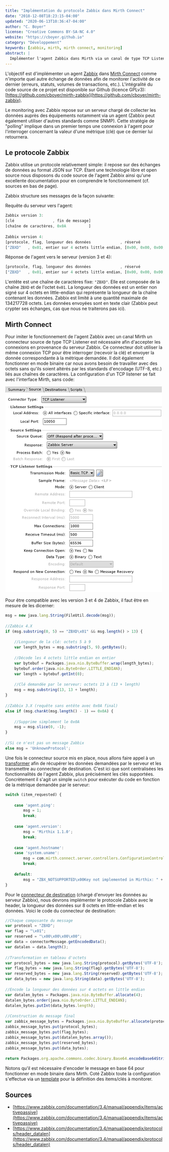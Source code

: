 ```yaml
---
title: "Implémentation du protocole Zabbix dans Mirth Connect"
date: "2018-12-08T18:23:15-04:00"
updated: "2020-06-13T10:36:47-04:00"
author: "C. Boyer"
license: "Creative Commons BY-SA-NC 4.0"
website: "https://cboyer.github.io"
category: "Développement"
keywords: [zabbix, mirth, mirth connect, monitoring]
abstract: |
  Implémenter l'agent Zabbix dans Mirth via un canal de type TCP Listener.
---
```


L'objectif est d'implémenter un agent [Zabbix](https://www.zabbix.com/) dans [Mirth Connect](https://www.nextgen.com/products-and-services/NextGen-Connect-Integration-Engine-Downloads) comme n'importe quel autre échange de données afin de monitorer l'activité de ce dernier (erreurs, statuts, volumes de transactions, etc.).
L'intégralité du code source de ce projet est disponible sur Github (licence GPLv3): [https://github.com/cboyer/mirth-zabbix](https://github.com/cboyer/mirth-zabbix).

Le monitoring avec Zabbix repose sur un serveur chargé de collecter les données auprès des équipements notamment via un agent (Zabbix peut également utiliser d'autres standards comme SNMP). Cette stratégie de "polling" implique dans un premier temps une connexion à l'agent pour l'interroger concernant la valeur d'une métrique (clé) que ce dernier lui retournera.


## Le protocole Zabbix

Zabbix utilise un protocole relativement simple: il repose sur des échanges de données au format JSON sur TCP. Étant une technologie libre et open source nous disposons du code source de l'agent Zabbix ainsi qu'une excellente documentation pour en comprendre le fonctionnement (cf. sources en bas de page).

Zabbix structure ses messages de la façon suivante:


Requête du serveur vers l'agent:
```Javascript
Zabbix version 3:
[clé                 , fin de message]
[chaîne de caractères, 0x0A          ]

Zabbix version 4:
[protocole, flag, longueur des données             , réservé                 , clé (données)       ]
["ZBXD"   , 0x01, entier sur 4 octets little endian, [0x00, 0x00, 0x00, 0x00], chaîne de caractères]
```

Réponse de l'agent vers le serveur (version 3 et 4):
```Javascript
[protocole, flag, longueur des données             , réservé                 , réponse (données)   ]
["ZBXD"   , 0x01, entier sur 4 octets little endian, [0x00, 0x00, 0x00, 0x00], chaîne de caractères]
```

L'entête est une chaîne de caractères fixe: `"ZBXD"`. Elle est composée de la chaîne `ZBXD` et de l'octet `0x01`.
La longueur des données est un entier non signé sur 4 octets en little-endian qui représente la longueur de la chaîne contenant les données. Zabbix est limité à une quantité maximale de 134217728 octets.
Les données envoyées sont en texte clair (Zabbix peut crypter ses échanges, cas que nous ne traiterons pas ici).

## Mirth Connect

Pour imiter le fonctionnement de l'agent Zabbix avec un canal Mirth un connecteur source de type TCP Listener est nécessaire afin d'accepter les connexions en provenance du serveur Zabbix. Ce connecteur doit utiliser la même connexion TCP pour être interroger (recevoir la clé) et envoyer la donnée correspondante à la métrique demandée. Il doit également fonctionner en mode binaire car nous avons besoin de travailler avec des octets sans qu'ils soient altérés par les standards d'encodage (UTF-8, etc.) liés aux chaînes de caractères. 
La configuration d'un TCP listener se fait avec l'interface Mirth, sans code:

![Configuration du connecteur source](mirth_source.png)

Pour être compatible avec les version 3 et 4 de Zabbix, il faut être en mesure de les dicerner:

```javascript
msg = new java.lang.String(FileUtil.decode(msg));

//Zabbix 4.X
if (msg.substring(0, 5) == "ZBXD\x01" && msg.length() > 13) {

	//Longueur de la clé: octets 5 à 9
	var length_bytes = msg.substring(5, 9).getBytes();

	//Décode les 4 octets little endian en entier
	var bytebuf = Packages.java.nio.ByteBuffer.wrap(length_bytes);
	bytebuf.order(java.nio.ByteOrder.LITTLE_ENDIAN);
	var length = bytebuf.getInt(0);

	//Clé demandée par le serveur: octets 13 à (13 + length)
	msg = msg.substring(13, 13 + length);
}

//Zabbix 3.X (requête sans entête avec 0x0A final)
else if (msg.charAt(msg.length() - 1) == 0x0A) {

    //Supprime simplement le 0x0A
	msg = msg.slice(0, -1);
}

//Si ce n'est pas un message Zabbix
else msg = 'UnknownProtocol';
```


Une fois le connecteur source mis en place, nous allons faire appel à un [transformer](https://github.com/cboyer/mirth-zabbix/blob/master/src/destination_transformer.js) afin de récupérer les données demandées par le serveur et les transmettre au connecteur de destination. C'est ici que sont centralisées les fonctionnalités de l'agent Zabbix, plus précisément les clés supportées. Concrètement il s'agit un simple `switch` pour exécuter du code en fonction de la métrique demandée par le serveur:

```javascript
switch (item_requested) {

	case 'agent.ping':
		msg = 1;
		break;

	case 'agent.version':
		msg = 'Mirthix 1.1.0';
		break;

	case 'agent.hostname':
	case 'system.uname':
		msg = com.mirth.connect.server.controllers.ConfigurationController.getInstance().getServerName();
		break;

	default:
		msg = "ZBX_NOTSUPPORTED\x00Key not implemented in Mirthix: " + item_requested;
}
```

Pour le [connecteur de destination](https://github.com/cboyer/mirth-zabbix/blob/master/src/destination.js) (chargé d'envoyer les données au serveur Zabbix), nous devrons implémenter le protocole Zabbix avec le header, la longueur des données sur 8 octets en little-endian et les données.
Voici le code du connecteur de destination:

```javascript
//Chaque composante du message
var protocol = "ZBXD";
var flag = "\x01";
var reserved = "\x00\x00\x00\x00";
var data = connectorMessage.getEncodedData();
var datalen = data.length();

//Transformation en tableau d'octets
var protocol_bytes = new java.lang.String(protocol).getBytes('UTF-8');
var flag_bytes = new java.lang.String(flag).getBytes('UTF-8');
var reserved_bytes = new java.lang.String(reserved).getBytes('UTF-8');
var data_bytes = new java.lang.String(data).getBytes('UTF-8');

//Encode la longueur des données sur 4 octets en little endian
var datalen_bytes = Packages.java.nio.ByteBuffer.allocate(4);
datalen_bytes.order(java.nio.ByteOrder.LITTLE_ENDIAN);
datalen_bytes.putInt(data_bytes.length);

//Construction du message final
var zabbix_message_bytes = Packages.java.nio.ByteBuffer.allocate(protocol_bytes.length + flag_bytes.length + datalen_bytes.array().length + reserved_bytes.length + data_bytes.length);
zabbix_message_bytes.put(protocol_bytes);
zabbix_message_bytes.put(flag_bytes);
zabbix_message_bytes.put(datalen_bytes.array());
zabbix_message_bytes.put(reserved_bytes);
zabbix_message_bytes.put(data_bytes);

return Packages.org.apache.commons.codec.binary.Base64.encodeBase64String(zabbix_message_bytes.array());
```

Notons qu'il est nécessaire d'encoder le message en base 64 pour fonctionner en mode binaire dans Mirth.
Coté Zabbix toute la configuration s'effectue via un [template](https://github.com/cboyer/mirth-zabbix/blob/master/Zabbix/Zabbix_template.xml) pour la définition des items/clés à monitorer.


## Sources

 - [https://www.zabbix.com/documentation/3.4/manual/appendix/items/activepassive](https://www.zabbix.com/documentation/3.4/manual/appendix/items/activepassive)
 - [https://www.zabbix.com/documentation/3.4/manual/appendix/protocols/header_datalen](https://www.zabbix.com/documentation/3.4/manual/appendix/protocols/header_datalen)
